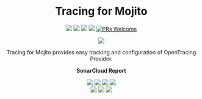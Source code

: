 






<h1 align="center"><strong>Tracing for Mojito</strong></h1>
<p align="center">
    <a href="https://goreportcard.com/report/github.com/dragse/mojito-extension-tracing" alt="Go Report Card">
        <img src="https://goreportcard.com/badge/github.com/dragse/mojito-extension-tracing" /></a>
	<a href="https://github.com/dragse/mojito-extension-tracing" alt="Go Version">
        <img src="https://img.shields.io/github/go-mod/go-version/go-mojito/extension-plausible.svg" /></a>
	<a href="https://godoc.org/github.com/dragse/mojito-extension-tracing" alt="GoDoc reference">
        <img src="https://img.shields.io/badge/godoc-reference-blue.svg"/></a>
	<a href="https://github.com/dragse/mojito-extension-tracing/blob/main/LICENSE" alt="Licence">
        <img src="https://img.shields.io/github/license/Ileriayo/markdown-badges?style=flat-square" /></a>
	<a href="https://makeapullrequest.com">
        <img src="https://img.shields.io/badge/PRs-welcome-brightgreen.svg?style=flat-square" alt="PRs Welcome"></a>
</p>
<p align="center">
    <a href="https://go.dev/" alt="Made with Go">
        <img src="https://ForTheBadge.com/images/badges/made-with-go.svg" /></a>

</p>
<p align="center">
Tracing for Mojito provides easy tracking and configuration of OpenTracing Provider.</p>

<p align="center"><strong>SonarCloud Report</strong></p>
<p align="center">
    <a href="https://sonarcloud.io/summary/overall?id=dragse_mojito-extension-tracing" alt="Quality Gate">
        <img src="https://sonarcloud.io/api/project_badges/measure?project=go-mojito_extension-plausible&metric=alert_status" /></a>
    <a href="https://sonarcloud.io/summary/overall?id=dragse_mojito-extension-tracing" alt="Quality Gate">
        <img src="https://sonarcloud.io/api/project_badges/measure?project=go-mojito_extension-plausible&metric=sqale_rating" /></a>
    <a href="https://sonarcloud.io/summary/overall?id=dragse_mojito-extension-tracing" alt="Quality Gate">
        <img src="https://sonarcloud.io/api/project_badges/measure?project=go-mojito_extension-plausible&metric=reliability_rating" /></a>
    <a href="https://sonarcloud.io/summary/overall?id=dragse_mojito-extension-tracing" alt="Quality Gate">
        <img src="https://sonarcloud.io/api/project_badges/measure?project=go-mojito_extension-plausible&metric=security_rating" /></a>
	<br>
    <a href="https://sonarcloud.io/summary/overall?id=dragse_mojito-extension-tracing" alt="Quality Gate">
        <img src="https://sonarcloud.io/api/project_badges/measure?project=go-mojito_extension-plausible&metric=vulnerabilities" /></a>
    <a href="https://sonarcloud.io/summary/overall?id=dragse_mojito-extension-tracing" alt="Quality Gate">
        <img src="https://sonarcloud.io/api/project_badges/measure?project=go-mojito_extension-plausible&metric=code_smells" /></a>
    <a href="https://sonarcloud.io/summary/overall?id=dragse_mojito-extension-tracing" alt="Quality Gate">
        <img src="https://sonarcloud.io/api/project_badges/measure?project=go-mojito_extension-plausible&metric=bugs" /></a>
</p>
